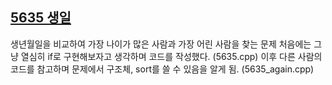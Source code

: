 ## [5635 생일](https://www.acmicpc.net/problem/5635)

생년월일을 비교하여 가장 나이가 많은 사람과 가장 어린 사람을 찾는 문제 
처음에는 그냥 열심히 if로 구현해보자고 생각하며 코드를 작성했다. (5635.cpp)
이후 다른 사람의 코드를 참고하며 문제에서 구조체, sort를 쓸 수 있음을 알게 됨. (5635_again.cpp)